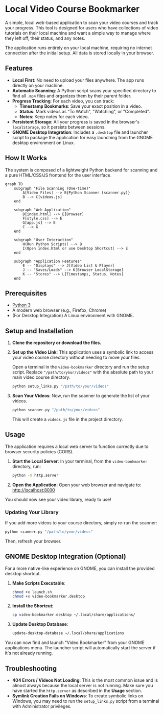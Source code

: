 # Local Video Course Bookmarker

A simple, local web-based application to scan your video courses and track your progress. This tool is designed for users who have collections of video tutorials on their local machine and want a simple way to manage where they left off, their status, and any notes.

The application runs entirely on your local machine, requiring no internet connection after the initial setup. All data is stored locally in your browser.

## Features

-   **Local First**: No need to upload your files anywhere. The app runs directly on your machine.
-   **Automatic Scanning**: A Python script scans your specified directory to find all `.mp4` files and organizes them by their parent folder.
-   **Progress Tracking**: For each video, you can track:
    -   **Timestamp Bookmarks**: Save your exact position in a video.
    -   **Status**: Mark videos as "To Watch", "Watching", or "Completed".
    -   **Notes**: Keep notes for each video.
-   **Persistent Storage**: All your progress is saved in the browser's `localStorage`, so it persists between sessions.
-   **GNOME Desktop Integration**: Includes a `.desktop` file and launcher script to package the application for easy launching from the GNOME desktop environment on Linux.

## How It Works

The system is composed of a lightweight Python backend for scanning and a pure HTML/CSS/JS frontend for the user interface.

```mermaid
graph TD
    subgraph "File Scanning (One-time)"
        A[Video Files] --> B{Python Scanner (scanner.py)}
        B --> C[videos.js]
    end

    subgraph "Web Application"
        D[index.html] --> E[Browser]
        F[style.css] --> E
        G[app.js] --> E
        C --> G
    end

    subgraph "User Interaction"
        H(Run Python Scripts) --> B
        I(Open index.html or use Desktop Shortcut) --> E
    end

    subgraph "Application Features"
        E -- "Displays" --> J[Video List & Player]
        J -- "Saves/Loads" --> K[Browser LocalStorage]
        K -- "Stores" --> L[Timestamps, Status, Notes]
    end
```

## Prerequisites

-   [Python 3](https://www.python.org/downloads/)
-   A modern web browser (e.g., Firefox, Chrome)
-   (For Desktop Integration) A Linux environment with GNOME.

## Setup and Installation

1.  **Clone the repository or download the files.**

2.  **Set up the Video Link**:
    This application uses a symbolic link to access your video course directory without needing to move your files.
    
    Open a terminal in the `video-bookmarker` directory and run the setup script. Replace `"/path/to/your/videos"` with the absolute path to your main video course directory.
    ```bash
    python setup_links.py "/path/to/your/videos"
    ```

3.  **Scan Your Videos**:
    Now, run the scanner to generate the list of your videos.
    ```bash
    python scanner.py "/path/to/your/videos"
    ```
    This will create a `videos.js` file in the project directory.

## Usage

The application requires a local web server to function correctly due to browser security policies (CORS).

1.  **Start the Local Server**:
    In your terminal, from the `video-bookmarker` directory, run:
    ```bash
    python -m http.server
    ```

2.  **Open the Application**:
    Open your web browser and navigate to:
    [http://localhost:8000](http://localhost:8000)

You should now see your video library, ready to use!

### Updating Your Library

If you add more videos to your course directory, simply re-run the scanner:
```bash
python scanner.py "/path/to/your/videos"
```
Then, refresh your browser.

## GNOME Desktop Integration (Optional)

For a more native-like experience on GNOME, you can install the provided desktop shortcut.

1.  **Make Scripts Executable**:
    ```bash
    chmod +x launch.sh
    chmod +x video-bookmarker.desktop
    ```

2.  **Install the Shortcut**:
    ```bash
    cp video-bookmarker.desktop ~/.local/share/applications/
    ```

3.  **Update Desktop Database**:
    ```bash
    update-desktop-database ~/.local/share/applications
    ```

You can now find and launch "Video Bookmarker" from your GNOME applications menu. The launcher script will automatically start the server if it's not already running.

## Troubleshooting

-   **404 Errors / Videos Not Loading**: This is the most common issue and is almost always because the local server is not running. Make sure you have started the `http.server` as described in the **Usage** section.
-   **Symlink Creation Fails on Windows**: To create symbolic links on Windows, you may need to run the `setup_links.py` script from a terminal with Administrator privileges.
